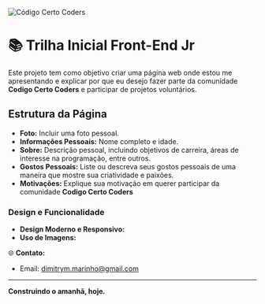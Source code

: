 ![Código Certo Coders](https://utfs.io/f/3b2340e8-5523-4aca-a549-0688fd07450e-j4edu.jfif)

# 📚 Trilha Inicial Front-End Jr
Este projeto tem como objetivo criar uma página web onde estou me apresentando e explicar por que eu desejo fazer parte da comunidade **Codigo Certo Coders** e participar de projetos voluntários.

## Estrutura da Página
- **Foto:** Incluir uma foto pessoal.
- **Informações Pessoais:** Nome completo e idade.
- **Sobre:** Descrição pessoal, incluindo objetivos de carreira, áreas de interesse na programação, entre outros.
- **Gostos Pessoais:** Liste ou descreva seus gostos pessoais de uma maneira que mostre sua criatividade e paixões.
- **Motivações:** Explique sua motivação em querer participar da comunidade **Codigo Certo Coders**

###  Design e Funcionalidade 
- **Design Moderno e Responsivo:** 
- **Uso de Imagens:** 


🌐 **Contato:**
- Email: dimitrym.marinho@gmail.com
---

**Construindo o amanhã, hoje.**
